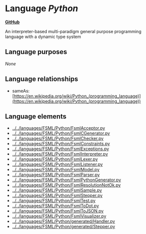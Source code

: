 # Language _Python_
**[GitHub](https://github.com/softlang/yas/blob/master/languages/Python)**

An interpreter-based multi-paradigm general purpose programming language with a dynamic type system

## Language purposes
_None_

## Language relationships
* sameAs: [https://en.wikipedia.org/wiki/Python_(programming_language)](https://en.wikipedia.org/wiki/Python_(programming_language))

## Language elements
* [../../languages/FSML/Python/FsmlAcceptor.py](docs/files/languages-FSML-Python-FsmlAcceptor.py.md)
* [../../languages/FSML/Python/FsmlCGenerator.py](docs/files/languages-FSML-Python-FsmlCGenerator.py.md)
* [../../languages/FSML/Python/FsmlChecker.py](docs/files/languages-FSML-Python-FsmlChecker.py.md)
* [../../languages/FSML/Python/FsmlConstraints.py](docs/files/languages-FSML-Python-FsmlConstraints.py.md)
* [../../languages/FSML/Python/FsmlExceptions.py](docs/files/languages-FSML-Python-FsmlExceptions.py.md)
* [../../languages/FSML/Python/FsmlInterpreter.py](docs/files/languages-FSML-Python-FsmlInterpreter.py.md)
* [../../languages/FSML/Python/FsmlLexer.py](docs/files/languages-FSML-Python-FsmlLexer.py.md)
* [../../languages/FSML/Python/FsmlListener.py](docs/files/languages-FSML-Python-FsmlListener.py.md)
* [../../languages/FSML/Python/FsmlModel.py](docs/files/languages-FSML-Python-FsmlModel.py.md)
* [../../languages/FSML/Python/FsmlParser.py](docs/files/languages-FSML-Python-FsmlParser.py.md)
* [../../languages/FSML/Python/FsmlPythonGenerator.py](docs/files/languages-FSML-Python-FsmlPythonGenerator.py.md)
* [../../languages/FSML/Python/FsmlResolutionNotOk.py](docs/files/languages-FSML-Python-FsmlResolutionNotOk.py.md)
* [../../languages/FSML/Python/FsmlSample.py](docs/files/languages-FSML-Python-FsmlSample.py.md)
* [../../languages/FSML/Python/FsmlStepper.py](docs/files/languages-FSML-Python-FsmlStepper.py.md)
* [../../languages/FSML/Python/FsmlTest.py](docs/files/languages-FSML-Python-FsmlTest.py.md)
* [../../languages/FSML/Python/FsmlToDot.py](docs/files/languages-FSML-Python-FsmlToDot.py.md)
* [../../languages/FSML/Python/FsmlToJSON.py](docs/files/languages-FSML-Python-FsmlToJSON.py.md)
* [../../languages/FSML/Python/FsmlVisualizer.py](docs/files/languages-FSML-Python-FsmlVisualizer.py.md)
* [../../languages/FSML/Python/generated/Handler.py](docs/files/languages-FSML-Python-generated-Handler.py.md)
* [../../languages/FSML/Python/generated/Stepper.py](docs/files/languages-FSML-Python-generated-Stepper.py.md)
